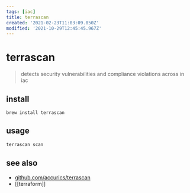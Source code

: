 ```yaml
---
tags: [iac]
title: terrascan
created: '2021-02-23T11:03:09.050Z'
modified: '2021-10-29T12:45:45.967Z'
---
```


# terrascan

> detects security vulnerabilities and compliance violations across in iac

## install
`brew install terrascan`

## usage
```sh
terrascan scan
```

## see also
- [github.com/accurics/terrascan](https://github.com/accurics/terrascan)
- [[terraform]]
